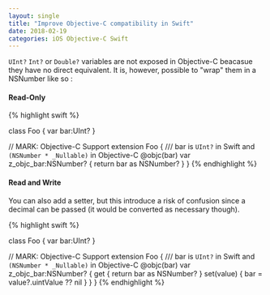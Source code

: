 ```yaml
---
layout: single
title: "Improve Objective-C compatibility in Swift"
date: 2018-02-19
categories: iOS Objective-C Swift
---
```


`UInt?` `Int?` or `Double?` variables are not exposed in Objective-C beacasue they have no direct equivalent.
It is, however, possible to "wrap" them in a NSNumber like so :

#### Read-Only ####
{% highlight swift %}

class Foo {
    var bar:UInt?
}

// MARK: Objective-C Support
extension Foo {
    /// bar is `UInt?` in Swift and `(NSNumber * _Nullable)` in Objective-C
    @objc(bar)
    var z_objc_bar:NSNumber? {
        return bar as NSNumber?
    }
}
{% endhighlight %}

#### Read and Write ####
You can also add a setter, but this introduce a risk of confusion since a decimal can be passed (it would be converted as necessary though).

{% highlight swift %}

class Foo {
    var bar:UInt?
}

// MARK: Objective-C Support
extension Foo {
    /// bar is `UInt?` in Swift and `(NSNumber * _Nullable)` in Objective-C
    @objc(bar)
    var z_objc_bar:NSNumber? {
    	get {
            return bar as NSNumber?
    	}
        set(value) {
            bar = value?.uintValue ?? nil
    	}
    }
}
{% endhighlight %}